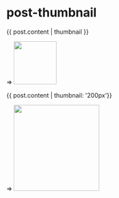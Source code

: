 post-thumbnail
==============

{{ post.content | thumbnail }}

=> <img src="http://exsample.com/1.jpg" height="100px">

{{ post.content | thumbnail: '200px'}}

=> <img src="http://exsample.com/1.jpg" height="200px">

